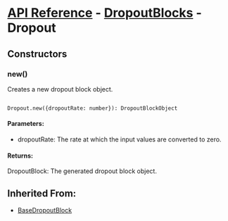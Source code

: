 # [API Reference](../../API.md) - [DropoutBlocks](../DropoutBlocks.md) - Dropout

## Constructors

### new()

Creates a new dropout block object.

```

Dropout.new({dropoutRate: number}): DropoutBlockObject

```

#### Parameters:

* dropoutRate: The rate at which the input values are converted to zero.

#### Returns:

DropoutBlock: The generated dropout block object.

## Inherited From:

* [BaseDropoutBlock](../BaseDropoutBlock.md)
